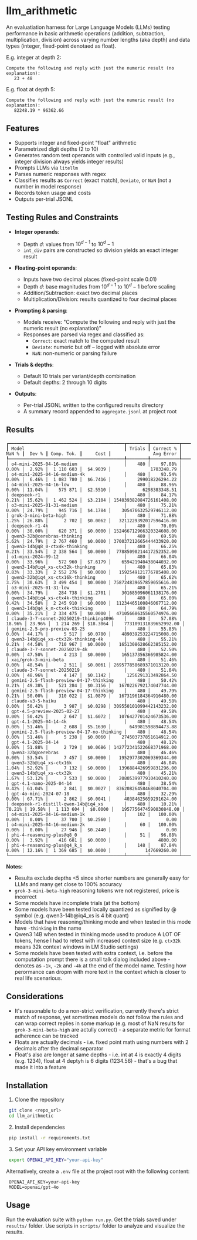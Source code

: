 # llm_arithmetic

An evaluatiation harness for Large Language Models (LLMs) testing performance in basic arithmetic operations (addition, subtraction, multiplication, division) across varying number lengths (aka depth) and data types (integer, fixed-point denotaed as float). 

E.g. integer at depth 2:
```
Compute the following and reply with just the numeric result (no explanation):
   23 + 48
```

E.g. float at depth 5:
```
Compute the following and reply with just the numeric result (no explanation):
   82248.19 * 96362.66
```

## Features

- Supports integer and fixed-point "float" arithmetic
- Parametrized digit depths (2 to 10)
- Generates random test operands with controlled valid inputs (e.g., integer division always yields integer results)
- Prompts LLMs via `litellm`
- Parses numeric responses with regex
- Classifies results as `Correct` (exact match), `Deviate`, or `NaN` (not a number in model response)
- Records token usage and costs
- Outputs per-trial JSONL

## Testing Rules and Constraints

- **Integer operands**:
  - Depth *d*: values from $10^{d-1}$ to $10^d - 1$
  - `int_div` pairs are constructed so division yields an exact integer result

- **Floating-point operands**:
  - Inputs have two decimal places (fixed-point scale 0.01)
  - Depth *d*: base magnitudes from $10^{d-1}$ to $10^d - 1$ before scaling
  - Addition/Subtraction: exact two decimal places
  - Multiplication/Division: results quantized to four decimal places

- **Prompting & parsing**:
  - Models receive: "Compute the following and reply with just the numeric result (no explanation)"
  - Responses are parsed via regex and classified as:
    - `Correct`: exact match to the computed result
    - `Deviate`: numeric but off – logged with absolute error
    - `NaN`: non-numeric or parsing failure

- **Trials & depths**:
  - Default 10 trials per variant/depth combination
  - Default depths: 2 through 10 digits

- **Outputs**:
  - Per-trial JSONL written to the configured results directory
  - A summary record appended to `aggregate.jsonl` at project root

## Results

```
┏━━━━━━━━━━━━━━━━━━━━━━━━━━━━━━━━━━━━━━━━━━━━┳━━━━━━━━┳━━━━━━━━━━━┳━━━━━━━━┳━━━━━━━━┳━━━━━━━━━━━━┳━━━━━━━━━━┳━━━━━━━━━━━━━━━━━━━━━━━━━━┓
┃ Model                                      ┃ Trials ┃ Correct % ┃  NaN % ┃  Dev % ┃ Comp. Tok. ┃     Cost ┃                Avg Error ┃
┡━━━━━━━━━━━━━━━━━━━━━━━━━━━━━━━━━━━━━━━━━━━━╇━━━━━━━━╇━━━━━━━━━━━╇━━━━━━━━╇━━━━━━━━╇━━━━━━━━━━━━╇━━━━━━━━━━╇━━━━━━━━━━━━━━━━━━━━━━━━━━┩
│ o4-mini-2025-04-16-medium                  │    480 │    97.08% │  0.00% │  2.92% │  1 110 603 │  $4.9039 │               1703248.79 │
│ o4-mini-2025-04-16-medium-4k               │    480 │    93.54% │  0.00% │  6.46% │  1 083 780 │  $6.7416 │          299018226294.22 │
│ o4-mini-2025-04-16-low                     │    480 │    88.96% │  0.00% │ 11.04% │    575 871 │  $2.5510 │            6298383348.51 │
│ deepseek-r1                                │    480 │    84.17% │  0.21% │ 15.62% │  1 462 524 │  $3.2104 │ 154039382084726161408.00 │
│ o3-mini-2025-01-31-medium                  │    480 │    75.21% │  0.00% │ 24.79% │    945 716 │  $4.1784 │    305476632529746112.00 │
│ grok-3-mini-beta-high                      │    480 │    71.88% │  1.25% │ 26.88% │      2 702 │  $0.0062 │   3211229392017596416.00 │
│ deepseek-r1-4k                             │    480 │    70.00% │  0.00% │ 30.00% │    620 371 │  $0.0000 │ 152466712966320324608.00 │
│ qwen3-32b@cerebras-thinking                │    480 │    69.58% │  5.62% │ 24.79% │  2 767 460 │  $0.0000 │ 370037212665444433920.00 │
│ qwen3-14b@q8_0-ctx4k-thinking              │    480 │    66.25% │  0.21% │ 33.54% │  2 338 564 │  $0.0000 │  77885090214417252352.00 │
│ o1-mini-2024-09-12                         │    480 │    66.04% │  0.00% │ 33.96% │    572 960 │  $7.6179 │    659421940438044032.00 │
│ qwen3-14b@iq4_xs-ctx32k-thinking           │    480 │    65.83% │  0.83% │ 33.33% │  2 552 276 │  $0.0000 │   1592549121776785408.00 │
│ qwen3-32b@iq4_xs-ctx16k-thinking           │    480 │    65.62% │  3.75% │ 30.63% │  3 499 454 │  $0.0000 │ 758724839657859055616.00 │
│ o3-mini-2025-01-31-low                     │    480 │    65.21% │  0.00% │ 34.79% │    284 738 │  $1.2701 │    301685096061138176.00 │
│ qwen3-14b@iq4_xs-ctx4k-thinking            │    480 │    65.00% │  0.42% │ 34.58% │  2 245 910 │  $0.0000 │  11234465100846067712.00 │
│ qwen3-14b@q4_k_m-ctx4k-thinking            │    480 │    64.79% │  0.00% │ 35.21% │  2 334 475 │  $0.0000 │  47105668635560574976.00 │
│ claude-3-7-sonnet-20250219-thinking4096    │    480 │    57.08% │ 18.96% │ 23.96% │  1 214 269 │ $18.3064 │    773109131839652992.00 │
│ gemini-2.5-pro-preview-03-25               │    480 │    55.83% │  0.00% │ 44.17% │      5 517 │  $0.0780 │    489039253224715008.00 │
│ qwen3-14b@iq4_xs-ctx32k-thinking-4k        │    480 │    55.21% │  0.21% │ 44.58% │    710 967 │  $0.0000 │   1651308628662385152.00 │
│ claude-3-7-sonnet-20250219-4k              │    480 │    52.50% │  0.00% │ 47.50% │      4 213 │  $0.0000 │    165137356366985824.00 │
│ xai/grok-3-mini-beta                       │    480 │    51.46% │  0.00% │ 48.54% │      2 511 │  $0.0061 │ 269577858689371013120.00 │
│ claude-3-7-sonnet-20250219                 │    480 │    51.04% │  0.00% │ 48.96% │      4 147 │  $0.1142 │      1256291313492864.50 │
│ gemini-2.5-flash-preview-04-17-thinking    │    480 │    50.42% │  0.21% │ 49.38% │    521 284 │  $0.3156 │   1670226792174047744.00 │
│ gemini-2.5-flash-preview-04-17-thinking    │    480 │    49.79% │  0.21% │ 50.00% │    310 022 │  $1.0879 │   1673196184364916480.00 │
│ claude-v3-5-haiku                          │    480 │    49.58% │  0.00% │ 50.42% │      3 987 │  $0.0298 │ 309550101099442143232.00 │
│ gpt-4.5-preview-2025-02-27                 │    480 │    49.58% │  0.00% │ 50.42% │      2 647 │  $1.6072 │   1076427701424673536.00 │
│ gpt-4.1-2025-04-14-4k                      │    480 │    48.54% │  0.00% │ 51.46% │      2 688 │  $5.1630 │       649981598894473.88 │
│ gemini-2.5-flash-preview-04-17-no-thinking │    480 │    48.54% │  0.00% │ 51.46% │      5 238 │  $0.0060 │    274503737851614912.00 │
│ gpt-4.1-2025-04-14                         │    480 │    48.12% │  0.00% │ 51.88% │      2 729 │  $0.0686 │ 142772341522668371968.00 │
│ qwen3-32b@cerebras                         │    480 │    46.46% │  0.00% │ 53.54% │      7 457 │  $0.0000 │   1952977302069369344.00 │
│ qwen3-32b@iq4_xs-ctx16k                    │    480 │    46.04% │  1.04% │ 52.92% │      7 132 │  $0.0000 │   1396884426959831296.00 │
│ qwen3-14b@iq4_xs-ctx32k                    │    480 │    45.21% │  1.67% │ 53.12% │      7 533 │  $0.0000 │   2080539977910410240.00 │
│ gpt-4.1-nano-2025-04-14                    │    480 │    38.54% │  0.42% │ 61.04% │      2 841 │  $0.0027 │  83620826458468040704.00 │
│ gpt-4o-mini-2024-07-18                     │    480 │    32.29% │  0.00% │ 67.71% │      2 862 │  $0.0041 │     40384625659291624.00 │
│ deepseek-r1-distill-qwen-14b@iq4_xs        │    480 │    10.21% │ 70.21% │ 19.58% │  1 113 604 │  $0.0000 │   1957756474590030848.00 │
│ o4-mini-2025-04-16-medium-1k               │    102 │   100.00% │  0.00% │  0.00% │     37 700 │  $0.2560 │                     0.00 │
│ o4-mini-2025-04-16-medium-2k               │     60 │   100.00% │  0.00% │  0.00% │     27 946 │  $0.2440 │                     0.00 │
│ phi-4-reasoning-plus@q8_0                  │     51 │    96.08% │  0.00% │  3.92% │    416 681 │  $0.0000 │                  4800.00 │
│ phi-4-reasoning-plus@q4_k_s                │    148 │    87.84% │  0.00% │ 12.16% │  1 369 685 │  $0.0000 │             147669260.00 │
└────────────────────────────────────────────┴────────┴───────────┴────────┴────────┴────────────┴──────────┴──────────────────────────┘
```

**Notes:**

- Resulta exclude depths <5 since shorter numbers are generally easy for LLMs and many get close to 100% accuracy
- `grok-3-mini-beta-high` reasoning tokens wre not registered, price is incorrect
- Some models have incomplete trials (at the bottom)
- Some models have been tested locally quantized as signified by @ symbol (e.g. qwen3-14b@iq4_xs is 4 bit quant)
- Models that have reasoning/thinking mode and when tested in this mode have `-thinking` in the name
- Qwen3 14B when tested in thinking mode used to produce A LOT OF tokens, hense I had to retest with increased context size (e.g. `ctx32k` means 32k context windows in LM Studio settings)
- Some models have been tested with extra context, i.e. before the computation prompt there is a small talk dialog included above - denotes as `-1k`, `-2k` and `-4k` at the end of the model name. Testing how perormance can dropm with more text in the context which is closer to real life scenarious.
  
## Considerations
- It's reasonable to do a non-strict verification, currently there's strict match of response, yet sometimes models do not follow the rules and can wrap correct replies in some markup (e.g. most of NaN results for `grok-3-mini-beta-high` are actully correct) - a separate metric for format adherence can be tracked
- Floats are actually decimals - i.e. fixed point math using numbers with 2 decimals after the decimal separator
- Float's also are longer at same depths - i.e. int at 4 is exactly 4 digits (e.g. 1234), float at 4 deptyh is 6 digits (1234.56) - that's a bug that made it into a feature

## Installation

1. Clone the repository

```bash
 git clone <repo_url>
 cd llm_arithmetic
```

2. Install dependencies

```bash
 pip install -r requirements.txt
```

3. Set your API key environment variable

```bash
 export OPENAI_API_KEY="your-api-key"
```

Alternatively, create a `.env` file at the project root with the following content:

```env
 OPENAI_API_KEY=your-api-key
 MODEL=openai/gpt-4o
```

## Usage

Run the evaluation suite with `python run.py`. Get the trials saved under `results/` folder. Use scripts in `scripts/` folder to analyze and visualize the results.
